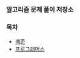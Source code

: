 ### 알고리즘 문제 풀이 저장소



### 목차
* [백준](https://github.com/gerherh/Algorithm/tree/main/%EB%B0%B1%EC%A4%80)
* [프로그래머스](https://github.com/gerherh/Algorithm/tree/main/%ED%94%84%EB%A1%9C%EA%B7%B8%EB%9E%98%EB%A8%B8%EC%8A%A4)
